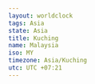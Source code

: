 ```yaml
---
layout: worldclock
tags: Asia
state: Asia
title: Kuching
name: Malaysia
iso: MY
timezone: Asia/Kuching
utc: UTC +07:21
---
```


